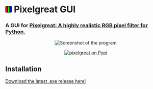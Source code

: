 # <img src="pixelgreat_gui/resources/icon.png" height="20px" alt="Pixelgreat"/> Pixelgreat GUI
### A GUI for [Pixelgreat: A highly realistic RGB pixel filter for Python.](https://github.com/nimaid/pixelgreat)

<p align="center"><img src="docs/example.png" width="800px" alt="Screenshot of the program"/></p>

<p align="center"><a href="https://pypi.org/project/pixelgreat-gui/"><img src="https://pypi.org/static/images/logo-large.9f732b5f.svg" width="200px" alt="pixelgreat on Pypi"></a></p>

## Installation
[Download the latest .exe release here!](https://github.com/nimaid/pixelgreat-gui/releases/latest)
